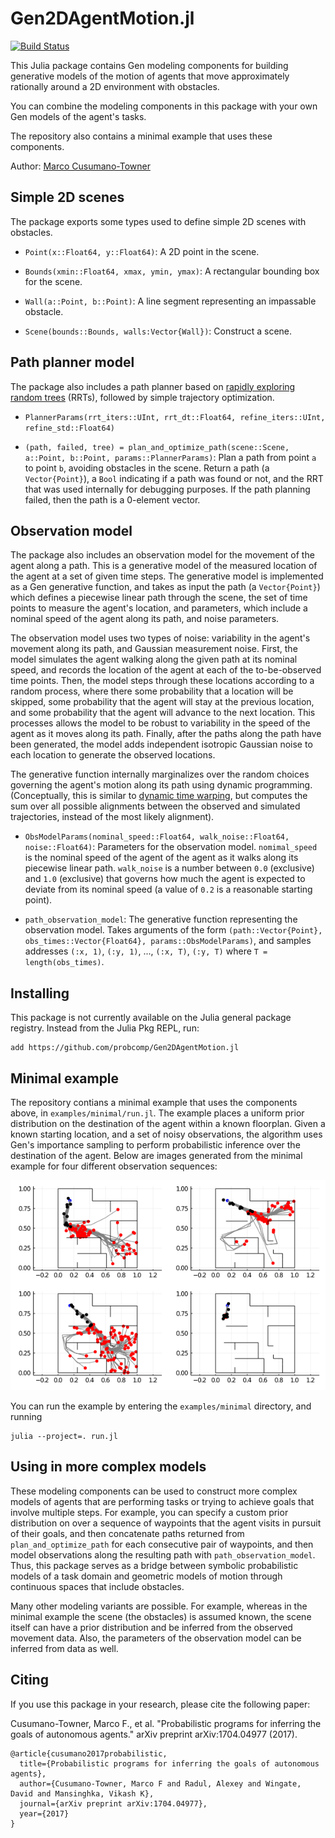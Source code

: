 # Gen2DAgentMotion.jl

[![Build Status](https://travis-ci.com/probcomp/Gen2DAgentMotion.jl.svg?branch=master)](https://travis-ci.com/probcomp/Gen2DAgentMotion.jl)


This Julia package contains Gen modeling components for building generative
models of the motion of agents that move approximately rationally around a 2D
environment with obstacles.

You can combine the modeling components in this package with your own Gen
models of the agent's tasks.

The repository also contains a minimal example that uses these components.

Author: [Marco Cusumano-Towner](https://www.mct.dev)

## Simple 2D scenes

The package exports some types used to define simple 2D scenes with obstacles.

- `Point(x::Float64, y::Float64)`: A 2D point in the scene.

- `Bounds(xmin::Float64, xmax, ymin, ymax)`: A rectangular bounding box for the scene.

- `Wall(a::Point, b::Point)`: A line segment representing an impassable obstacle.

- `Scene(bounds::Bounds, walls:Vector{Wall})`: Construct a scene.

## Path planner model

The package also includes a path planner based on [rapidly exploring random trees](http://msl.cs.illinois.edu/~lavalle/papers/Lav98c.pdf) (RRTs),
followed by simple trajectory optimization.

- `PlannerParams(rrt_iters::UInt, rrt_dt::Float64, refine_iters::UInt, refine_std::Float64)`

- `(path, failed, tree) = plan_and_optimize_path(scene::Scene, a::Point, b::Point, params::PlannerParams)`: Plan a path from point `a` to point `b`, avoiding obstacles in the scene. Return a path (a `Vector{Point}`), a `Bool` indicating if a path was found or not, and the RRT that was used internally for debugging purposes. If the path planning failed, then the path is a 0-element vector.

## Observation model

The package also includes an observation model for the movement of the agent along a path.
This is a generative model of the measured location of the agent at a set of given time steps.
The generative model is implemented as a Gen generative function, and takes as input
the path (a `Vector{Point}`) which defines a piecewise linear path through the scene,
the set of time points to measure the agent's location,
and parameters, which include a nominal speed of the agent along its path,
and noise parameters.

The observation model uses two types of noise:
variability in the agent's movement along its path, and
Gaussian measurement noise.
First, the model simulates the agent walking along the given path at its nominal speed,
and records the location of the agent at each of the to-be-observed time points.
Then, the model steps through these locations according to a random process, where there some probability that a location will be skipped, some probability that the agent will stay at the previous location, and some probability that the agent will advance to the next location.
This processes allows the model to be robust to variability in the speed of the agent as it moves along its path.
Finally, after the paths along the path have been generated,
the model adds independent isotropic Gaussian noise to each location to generate the observed locations.

The generative function internally marginalizes over the random choices governing the agent's motion along its path using dynamic programming. (Conceptually, this is similar to [dynamic time warping](https://en.wikipedia.org/wiki/Dynamic_time_warping), but computes the sum over all possible alignments between the observed and simulated trajectories, instead of the most likely alignment).

- `ObsModelParams(nominal_speed::Float64, walk_noise::Float64, noise::Float64)`: Parameters for the observation model. `nomimal_speed` is the nominal speed of the agent of the agent as it walks along its piecewise linear path. `walk_noise` is a number between `0.0` (exclusive) and `1.0` (exclusive) that governs how much the agent is expected to deviate from its nominal speed (a value of `0.2` is a reasonable starting point).

- `path_observation_model`: The generative function representing the observation model. Takes arguments of the form `(path::Vector{Point}, obs_times::Vector{Float64}, params::ObsModelParams)`, and samples addresses `(:x, 1)`, `(:y, 1)`, ..., `(:x, T)`, `(:y, T)` where `T = length(obs_times)`.

## Installing

This package is not currently available on the Julia general package registry. Instead from the Julia Pkg REPL, run:
```
add https://github.com/probcomp/Gen2DAgentMotion.jl
```

## Minimal example

The repository contians a minimal example that uses the components above, in `examples/minimal/run.jl`.
The example places a uniform prior distribution on the destination of the agent within a known floorplan.
Given a known starting location, and a set of noisy observations, the algorithm uses Gen's importance sampling
to perform probabilistic inference over the destination of the agent.
Below are images generated from the minimal example for four different observation sequences:

![Inferences from minimal example](/examples/minimal/inferences.png)

You can run the example by entering the `examples/minimal` directory, and running
```
julia --project=. run.jl
```

## Using in more complex models

These modeling components can be used to construct more complex models of agents that are performing tasks or trying to achieve goals that involve multiple steps.
For example, you can specify a custom prior distribution on over a sequence of waypoints that the agent visits in pursuit of their goals, and then concatenate paths returned from `plan_and_optimize_path` for each consecutive pair of waypoints, and then model observations along the resulting path with `path_observation_model`.
Thus, this package serves as a bridge between symbolic probabilistic models of a task domain and geometric models of motion through continuous spaces that include obstacles.

Many other modeling variants are possible. For example, whereas in the minimal example the scene (the obstacles) is assumed known, the scene itself can have a prior distribution and be inferred from the observed movement data.
Also, the parameters of the observation model can be inferred from data as well.

## Citing

If you use this package in your research, please cite the following paper:

Cusumano-Towner, Marco F., et al. "Probabilistic programs for inferring the goals of autonomous agents." arXiv preprint arXiv:1704.04977 (2017).

```
@article{cusumano2017probabilistic,
  title={Probabilistic programs for inferring the goals of autonomous agents},
  author={Cusumano-Towner, Marco F and Radul, Alexey and Wingate, David and Mansinghka, Vikash K},
  journal={arXiv preprint arXiv:1704.04977},
  year={2017}
}
````
